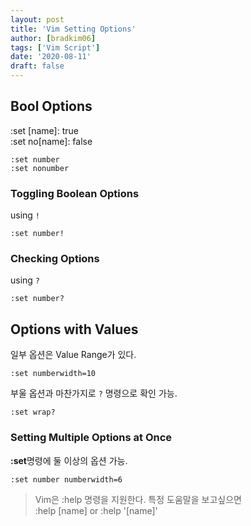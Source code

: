 ```yaml
---
layout: post
title: 'Vim Setting Options'
author: [bradkim06]
tags: ['Vim Script']
date: '2020-08-11'
draft: false
---
```


Bool Options
---
:set [name]: true  
:set no[name]: false

```vim
:set number
:set nonumber
```

### Toggling Boolean Options

using `!`

```vim
:set number!
```

### Checking Options

using `?`

```vim
:set number?
```

Options with Values
---
일부 옵션은 Value Range가 있다.

```vim
:set numberwidth=10
```

부울 옵션과  마찬가지로 `?` 명령으로 확인 가능.

```vim
:set wrap?
```

### Setting Multiple Options at Once
**:set**명령에 둘 이상의 옵션 가능.

```vim
:set number numberwidth=6
```

> Vim은 :help 명령을 지원한다. 특정 도움말을 보고싶으면  
> :help [name] or :help '[name]'
